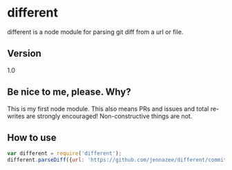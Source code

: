 different
=========

different is a node module for parsing git diff from a url or file.

Version
--

1.0

Be nice to me, please. Why?
--
This is my first node module. This also means PRs and issues and total re-writes are strongly encouraged! Non-constructive things are not.


How to use
--------------

```js
var different = require('different');
different.parseDiff({url: 'https://github.com/jennazee/different/commit/6798084f3a41c626b07a62552ea4c78c4a2011d6.diff'}, function(diff) {console.log(diff)});

```